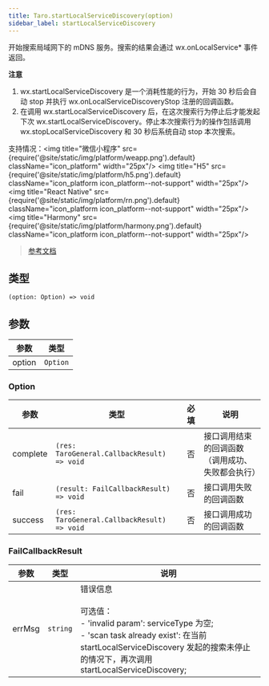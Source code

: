 ```yaml
---
title: Taro.startLocalServiceDiscovery(option)
sidebar_label: startLocalServiceDiscovery
---
```


开始搜索局域网下的 mDNS 服务。搜索的结果会通过 wx.onLocalService* 事件返回。

**注意**
1. wx.startLocalServiceDiscovery 是一个消耗性能的行为，开始 30 秒后会自动 stop 并执行 wx.onLocalServiceDiscoveryStop 注册的回调函数。
2. 在调用 wx.startLocalServiceDiscovery 后，在这次搜索行为停止后才能发起下次 wx.startLocalServiceDiscovery。停止本次搜索行为的操作包括调用 wx.stopLocalServiceDiscovery 和 30 秒后系统自动 stop 本次搜索。

支持情况：<img title="微信小程序" src={require('@site/static/img/platform/weapp.png').default} className="icon_platform" width="25px"/> <img title="H5" src={require('@site/static/img/platform/h5.png').default} className="icon_platform icon_platform--not-support" width="25px"/> <img title="React Native" src={require('@site/static/img/platform/rn.png').default} className="icon_platform icon_platform--not-support" width="25px"/> <img title="Harmony" src={require('@site/static/img/platform/harmony.png').default} className="icon_platform icon_platform--not-support" width="25px"/>

> [参考文档](https://developers.weixin.qq.com/miniprogram/dev/api/network/mdns/wx.startLocalServiceDiscovery.html)

## 类型

```tsx
(option: Option) => void
```

## 参数

| 参数 | 类型 |
| --- | --- |
| option | `Option` |

### Option

| 参数 | 类型 | 必填 | 说明 |
| --- | --- | :---: | --- |
| complete | `(res: TaroGeneral.CallbackResult) => void` | 否 | 接口调用结束的回调函数（调用成功、失败都会执行） |
| fail | `(result: FailCallbackResult) => void` | 否 | 接口调用失败的回调函数 |
| success | `(res: TaroGeneral.CallbackResult) => void` | 否 | 接口调用成功的回调函数 |

### FailCallbackResult

| 参数 | 类型 | 说明 |
| --- | --- | --- |
| errMsg | `string` | 错误信息<br /><br />可选值：<br />- 'invalid param': serviceType 为空;<br />- 'scan task already exist': 在当前 startLocalServiceDiscovery 发起的搜索未停止的情况下，再次调用 startLocalServiceDiscovery; |
